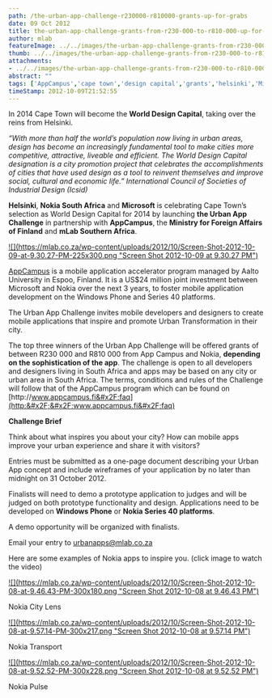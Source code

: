 ```yaml
---
path: /the-urban-app-challenge-r230000-r810000-grants-up-for-grabs
date: 09 Oct 2012
title: the-urban-app-challenge-grants-from-r230-000-to-r810-000-up-for-grabs
author: mlab
featureImage: ../../images/the-urban-app-challenge-grants-from-r230-000-to-r810-000-up-for-grabs.png
thumb: ../../images/the-urban-app-challenge-grants-from-r230-000-to-r810-000-up-for-grabs.png
attachments: 
- ../../images/the-urban-app-challenge-grants-from-r230-000-to-r810-000-up-for-grabs.png
abstract: ""
tags: ['AppCampus','cape town','design capital','grants','helsinki','Microsoft','nokia','urban','urban app','urban transformation']
timeStamp: 2012-10-09T21:52:55
---
```


In 2014 Cape Town will become the **World Design Capital**, taking over the reins from Helsinki.

_“With more than half the world’s population now living in urban areas, design has become an increasingly fundamental tool to make cities more competitive, attractive, liveable and efficient. The World Design Capital designation is a city promotion project that celebrates the accomplishments of cities that have used design as a tool to reinvent themselves and improve social, cultural and economic life.” International Council of Societies of Industrial Design (Icsid)_

**Helsinki**, **Nokia South Africa** and **Microsoft** is celebrating Cape Town’s selection as World Design Capital for 2014 by launching **the Urban App Challenge** in partnership with **AppCampus**, the **Ministry for Foreign Affairs of Finland** and **mLab Southern Africa**.

[![](https:&#x2F;&#x2F;mlab.co.za&#x2F;wp-content&#x2F;uploads&#x2F;2012&#x2F;10&#x2F;Screen-Shot-2012-10-09-at-9.30.27-PM-225x300.png &quot;Screen Shot 2012-10-09 at 9.30.27 PM&quot;)](https:&#x2F;&#x2F;mlab.co.za&#x2F;wp-content&#x2F;uploads&#x2F;2012&#x2F;10&#x2F;Screen-Shot-2012-10-09-at-9.30.27-PM.png)

[AppCampus](http:&#x2F;&#x2F;youtu.be&#x2F;D4NyCwQ7VL0) is a mobile application accelerator program managed by Aalto University in Espoo, Finland. It is a US$24 million joint investment between Microsoft and Nokia over the next 3 years, to foster mobile application development on the Windows Phone and Series 40 platforms.

The Urban App Challenge invites mobile developers and designers to create mobile applications that inspire and promote Urban Transformation in their city.

The top three winners of the Urban App Challenge will be offered grants of between R230 000 and R810 000 from App Campus and Nokia, **depending on the sophistication of the app**. The challenge is open to all developers and designers living in South Africa and apps may be based on any city or urban area in South Africa. The terms, conditions and rules of the Challenge will follow that of the AppCampus program which can be found on [http:&#x2F;&#x2F;www.appcampus.fi&#x2F;faq](http:&#x2F;&#x2F;www.appcampus.fi&#x2F;faq)

**Challenge Brief**

Think about what inspires you about your city? How can mobile apps improve your urban experience and share it with visitors?

Entries must be submitted as a one-page document describing your Urban App concept and include wireframes of your application by no later than midnight on 31 October 2012.

Finalists will need to demo a prototype application to judges and will be judged on both prototype functionality and design. Applications need to be developed on **Windows Phone** or **Nokia Series 40 platforms**.

A demo opportunity will be organized with finalists.

Email your entry to [urbanapps@mlab.co.za](mailto:urbanapps@mlab.co.za?subject&#x3D;URBAN%20APP%20ENTRY)

Here are some examples of Nokia apps to inspire you. (click image to watch the video)

[![](https:&#x2F;&#x2F;mlab.co.za&#x2F;wp-content&#x2F;uploads&#x2F;2012&#x2F;10&#x2F;Screen-Shot-2012-10-08-at-9.46.43-PM-300x180.png &quot;Screen Shot 2012-10-08 at 9.46.43 PM&quot;)](http:&#x2F;&#x2F;youtu.be&#x2F;vMdNtVqYJIw)

Nokia City Lens

[![](https:&#x2F;&#x2F;mlab.co.za&#x2F;wp-content&#x2F;uploads&#x2F;2012&#x2F;10&#x2F;Screen-Shot-2012-10-08-at-9.57.14-PM-300x217.png &quot;Screen Shot 2012-10-08 at 9.57.14 PM&quot;)](http:&#x2F;&#x2F;youtu.be&#x2F;B2NLVF4e5cY)

Nokia Transport

[![](https:&#x2F;&#x2F;mlab.co.za&#x2F;wp-content&#x2F;uploads&#x2F;2012&#x2F;10&#x2F;Screen-Shot-2012-10-08-at-9.52.52-PM-300x228.png &quot;Screen Shot 2012-10-08 at 9.52.52 PM&quot;)](http:&#x2F;&#x2F;youtu.be&#x2F;eGcjArpZs4A)

Nokia Pulse


